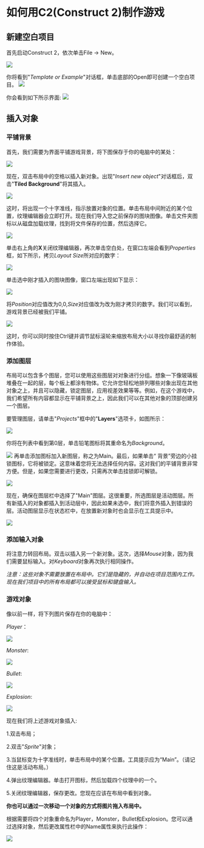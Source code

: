 # 如何用C2(Construct 2)制作游戏  

## 新建空白项目

首先启动Construct 2，依次单击File -> New。


![](images\QQ截图20181009163654.png ) 

你将看到"*Template or Example*"对话框，单击底部的Open即可创建一个空白项目。
![](images\QQ截图20181009154624.png)

你会看到如下所示界面:
![](images\QQ截图20181009165700.png)

## 插入对象

### 平铺背景

首先，我们需要为界面平铺游戏背景，将下图保存于你的电脑中的某处：

![](https://www.scirra.com/images/articles/bg.png)

现在，双击布局中的空格以插入新对象。出现"*Insert new object*"对话框后，双击"**Tiled Background**"将其插入。

![](images\QQ截图20181009170832.png)

这时，将出现一个十字准线，指示放置对象的位置。单击布局中间附近的某个位置，纹理编辑器会立即打开。现在我们导入您之前保存的图块图像。单击文件夹图标以从磁盘加载纹理，找到将文件保存的位置，然后选择它。

![](images\QQ截图20181009171412.png)

单击右上角的**X**关闭纹理编辑器，再次单击空白处，在窗口左端会看到*Properties*框，如下所示，拷贝*Layout Size*所对应的数字：

![](images\QQ截图20181009172337.png)

单击选中刚才插入的图块图像，窗口左端出现如下显示：

![](images\QQ截图20181009172616.png)

将*Position*对应值改为0,0,*Size*对应值改为改为刚才拷贝的数字。我们可以看到，游戏背景已经被我们平铺。

![](images\QQ截图20181009172929.png)


这时，你可以同时按住Ctrl键并调节鼠标滚轮来缩放布局大小以寻找你最舒适的制作体验。

### 添加图层

布局可以包含多个图层，您可以使用这些图层对对象进行分组。想象一下像玻璃板堆叠在一起的层，每个板上都涂有物体。它允许您轻松地排列哪些对象出现在其他对象之上，并且可以隐藏，锁定图层，应用视差效果等等。例如，在这个游戏中，我们希望所有内容都显示在平铺背景之上，因此我们可以在其他对象的顶部创建另一个图层。

要管理图层，请单击"*Projects*"框中的"**Layers**"选项卡，如图所示：

![](images\QQ截图20181009190148.png)

你将在列表中看到第0层，单击铅笔图标将其重命名为*Background*。

![](images\QQ截图20181009190500.png)
再单击添加图标加入新图层，称之为Main。最后，如果单击“ 背景”旁边的小挂锁图标，它将被锁定。这意味着您将无法选择任何内容。这对我们的平铺背景非常方便。但是，如果您需要进行更改，只需再次单击挂锁即可解锁。

![](images\QQ截图20181009191044.png)

现在，确保在图层栏中选择了"Main"图层。这很重要，所选图层是活动图层。所有新插入的对象都插入到活动层中，因此如果未选中，我们将意外插入到错误的层。活动图层显示在状态栏中，在放置新对象时也会显示在工具提示中。

![](images\QQ截图20181009191929.png)

### 添加输入对象
将注意力转回布局。双击以插入另一个新对象。这次，选择*Mouse*对象，因为我们需要鼠标输入。对*Keyboard*对象再次执行相同操作。


*注意：这些对象不需要放置在布局中。它们是隐藏的，并自动在项目范围内工作。现在我们项目中的所有布局都可以接受鼠标和键盘输入。*

### 游戏对象

像以前一样，将下列图片保存在你的电脑中：

*Player*：

![](https://www.scirra.com/images/articles/player.png)

*Monster*:

![](https://www.scirra.com/images/articles/monster.png)

*Bullet*:

![](https://www.scirra.com/images/articles/Bullet.png)

*Explosion*:

![](https://www.scirra.com/images/articles/explode.png)

现在我们将上述游戏对象插入:


1.双击布局；


2.双击"*Sprite*"对象；


3.当鼠标变为十字准线时，单击布局中的某个位置。工具提示应为“Main”。（请记住这是活动布局。）


4.弹出纹理编辑器。单击打开图标，然后加载四个纹理中的一个。


5.关闭纹理编辑器，保存更改。您现在应该在布局中看到对象。



**你也可以通过一次移动一个对象的方式将图片拖入布局中。**


根据需要将四个对象重命名为Player，Monster，Bullet和Explosion。您可以通过选择对象，然后更改属性栏中的Name属性来执行此操作：

![](images\QQ截图20181009193507.png)
